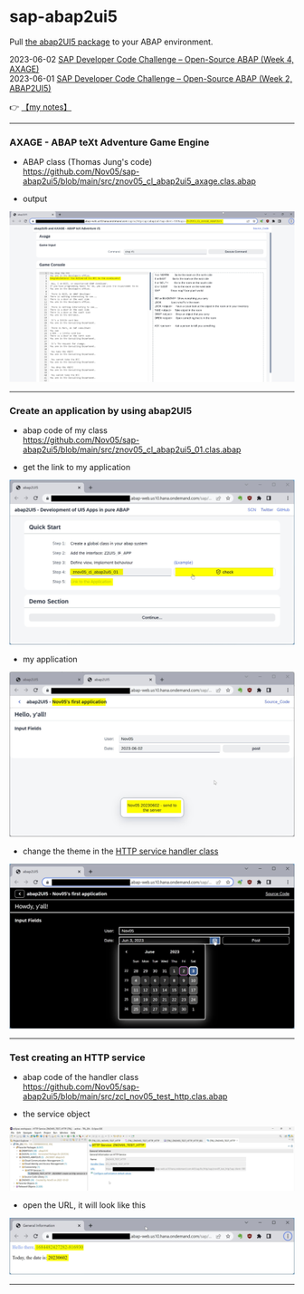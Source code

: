 # sap-abap2ui5  

Pull [the abap2UI5 package](https://github.com/oblomov-dev/abap2UI5) to your ABAP environment.  

2023-06-02 [SAP Developer Code Challenge – Open-Source ABAP (Week 4, AXAGE)](https://groups.community.sap.com/t5/application-development/sap-developer-code-challenge-open-source-abap-week-4/td-p/263470)  
2023-06-01 [SAP Developer Code Challenge – Open-Source ABAP (Week 2, ABAP2UI5)](https://groups.community.sap.com/t5/application-development/sap-developer-code-challenge-open-source-abap-week-2/m-p/260727#M1372)  

👉 [【my notes】](https://docs.google.com/document/d/13tiPco-_IDn_uZSP94QdgXN9lTABFTn2QKjVw_yqZKM)

---

### AXAGE - ABAP teXt Adventure Game Engine  
* ABAP class (Thomas Jung's code)    
https://github.com/Nov05/sap-abap2ui5/blob/main/src/znov05_cl_abap2ui5_axage.clas.abap  

* output  
<img src="https://github.com/Nov05/pictures/blob/master/sap-abap2ui5/2023-06-02%2012_08_31-abap2UI5.jpg?raw=true">  

---

### Create an application by using abap2UI5  
* abap code of my class  
https://github.com/Nov05/sap-abap2ui5/blob/main/src/znov05_cl_abap2ui5_01.clas.abap  

* get the link to my application  
<img src="https://raw.githubusercontent.com/Nov05/pictures/master/sap-abap2ui5/2023-06-01%2021_54_54-abap2UI5.jpg">  

* my application  
<img src="https://github.com/Nov05/pictures/blob/master/sap-abap2ui5/2023-06-01%2022_00_02-abap2UI5.jpg?raw=true">

* change the theme in the [HTTP service handler class](https://github.com/Nov05/sap-abap2ui5/blob/main/src/zcl_nov05_test_http.clas.abap)   
<img src="https://github.com/Nov05/pictures/blob/master/sap-abap2ui5/2023-06-02%2023_06_57-abap2UI5.jpg?raw=true">  

---

### Test creating an HTTP service  

* abap code of the handler class   
https://github.com/Nov05/sap-abap2ui5/blob/main/src/zcl_nov05_test_http.clas.abap  

* the service object  
<img src="https://raw.githubusercontent.com/Nov05/pictures/master/sap-abap2ui5/2023-06-01%2019_18_48-NVIDIA%20GeForce%20Overlay.jpg">  

* open the URL, it will look like this  
<img src="https://raw.githubusercontent.com/Nov05/pictures/master/sap-abap2ui5/2023-06-01%2019_23_34-General%20Information.jpg">   

---
